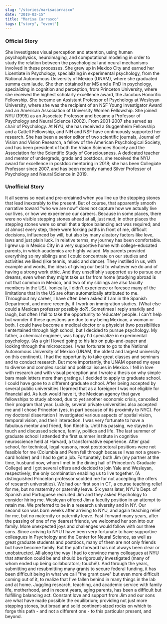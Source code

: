 ```yaml
---
slug: "/stories/marisacarrasco"
date: "2019-03-15"
title: "Marisa Carrasco"
tags: ["story", "event"]
---
```

### Official Story
She investigates visual perception and attention, using human psychophysics, neuroimaging, and computational modeling in order to study the relation between the psychological and neural mechanisms involved in these processes. She grew up in Mexico City and earned her Licentiate in Psychology, specializing in experimental psychology, from the National Autonomous University of Mexico (UNAM), where she graduated summa cum laude. She then obtained her MS and a PhD in psychology, specializing in cognition and perception, from Princeton University, where she received the highest scholarly excellence award, the Jacobus Honorific Fellowship. She became an Assistant Professor of Psychology at Wesleyan University, where she was the recipient of an NSF Young Investigator Award and an American Association of University Women Fellowship. She joined NYU (1995) as an Associate Professor and became a Professor of Psychology and Neural Science (2002). From 2001-2007 she served as chair of Psychology. At NYU, she has received a Guggenheim Fellowship and a Cattell Fellowship, and NIH and NSF have continuously supported her research. She has been a senior editor of two scientific journals, Journal of Vision and Vision Research, a fellow of the American Psychological Society, and has been president of both the Vision Sciences Society and the Association for the Scientific Study of Consciousness. A dedicated teacher and mentor of undergrads, grads and postdocs, she received the NYU award for excellence in postdoc mentoring in 2018; she has been Collegiate Professor since 2007, and has been recently named Silver Professor of Psychology and Neural Science in 2019.

### Unofficial Story
It all seems so neat and pre-ordained when you line up the stepping stones that lead inexorably to the present. But of course, that apparently smooth narrative toward "who we are now" does not capture how we actually live our lives, or how we experience our careers. Because in some places, there were no visible stepping stones ahead at all, just mud; in other places the stepping stones were so small that a tiptoe balancing act was required; and at almost every step, there were forking paths in front of me, difficult decisions, influenced by will, but also by many aleatory factors like love, laws and just plain luck.
In relative terms, my journey has been comfortable. I grew up in Mexico City in a very supportive home with college-educated parents, in which academics are highly valued. My parents provided everything so my siblings and I could concentrate on our studies and activities we liked (like tennis, music and dance). They instilled in us, with example and words, the ideas of giving our best to whatever we do and of having a strong work ethic. And they unselfishly supported us to pursue our dreams, even when they might take us far from home (studying abroad is not that common in Mexico, and two of my siblings are also faculty members in the US). Ironically, I didn't experience or foresee many of the limitations that in the US are often automatically attributed to me. Throughout my career, I have often been asked if I am in the Spanish Department, and more recently, if I work on immigration studies. (What else could a Mexican professor possibly do?). Sometimes I reply snarkily and laugh, but often I fail to take the opportunity to 'educate' people. I can't help but wonder if these questions are due to my being Mexican, a woman or both.
I could have become a medical doctor or a physicist (two possibilities I entertained through high school, but I decided to pursue psychology. My father, a chemical engineer, was happy I'd specialize in experimental psychology. (As a girl I loved going to his lab on pulp-and-paper and looking through the microscope). I was fortunate to go to the National Autonomous University of Mexico (UNAM, the oldest and largest university on this continent). I had the opportunity to take great classes and seminars and to conduct research. But more importantly, the UNAM opened my eyes to diverse and complex social and political issues in Mexico. I fell in love with research and with visual perception and I wrote a thesis on why simple bars mask letters more than gratings. I decided to apply to graduate school.
I could have gone to a different graduate school. After being accepted by several public universities I learned that as a foreigner I was not eligible for financial aid. As luck would have it, the Mexican agency that gave fellowships to study abroad, due to yet another economic crisis, cancelled their program that year. Luckily, several private universities also accepted me and I chose Princeton (yes, in part because of its proximity to NYC). For my doctoral dissertation I investigated various aspects of spatial vision, temporal vision, and their interaction. I was very fortunate to have a fabulous mentor and friend, Ron Kinchla. Until his passing, we stayed in touch and discussed science, family, politics and life. The last summer of graduate school I attended the first summer institute in cognitive neuroscience held at Harvard, a transformative experience.
After grad school, for technical, legal reasons, most postdoctoral positions were not feasible for me (Columbia and Penn fell through because I was not a green-card holder) and I had to get a job. Fortunately, both Jim (my partner at the time, husband now, whom I met in the dining hall of Princeton's Graduate College) and I got several offers and decided to join Yale and Wesleyan, respectively; the only combination enabling us to live together. (A distinguished Princeton professor scolded me for not accepting the offers of research universities). We had our first son in CT, a course teaching relief for me, but no maternity or paternity leave. Six years later, NYU's Dept. of Spanish and Portuguese recruited Jim and they asked Psychology to consider hiring me. Wesleyan offered Jim a faculty position in an attempt to retain me. We preferred to be in a research university and in NY. Our second son was born weeks after arriving to NYU, and again teaching relief for me, but no maternity or paternity leave. Fast-forward many years, after the passing of one of my dearest friends, we welcomed her son into our family. More unexpected joys and challenges would follow with our three sons.
Since arriving to NYU I have been very fortunate to have supportive colleagues in Psychology and the Center for Neural Science, as well as great graduate students and postdocs, many of them are not only friends but have become family. But the path forward has not always been clear or unobstructed. All along the way I had to convince many colleagues at NYU that attention could be and should be rigorously investigated (many of whom ended up being collaborators; touché!). And through the years, submitting and resubmitting many grants to secure federal funding, it has been difficult being in what we call "the grant cave" but even more difficult coming out of it, to realize that I've fallen behind in many things in the lab and at home.
Juggling research, teaching, and academic service with family life, motherhood, and in recent years, aging parents, has been a difficult but fulfilling balancing act. Constant love and support from Jim and our sons are what have made possible the equilibrium; providing not just more stepping stones, but broad and solid continent-sized rocks on which to forge this path - and not a different one - to this particular present, and beyond.